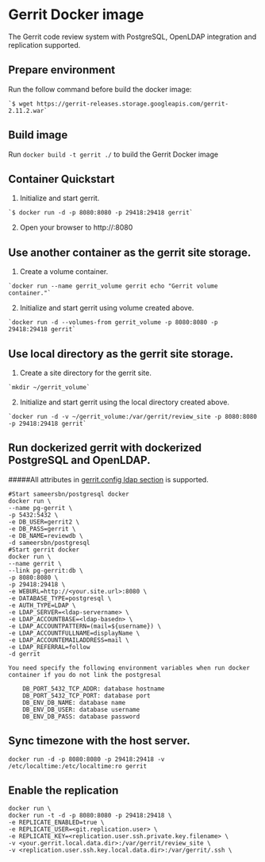 # Gerrit Docker image
 The Gerrit code review system with PostgreSQL, OpenLDAP integration and replication supported.

## Prepare environment
  Run the follow command before build the docker image:
   
    `$ wget https://gerrit-releases.storage.googleapis.com/gerrit-2.11.2.war`

## Build image
  Run ```docker build -t gerrit ./``` to build the Gerrit Docker image

## Container Quickstart
  1. Initialize and start gerrit.

    `$ docker run -d -p 8080:8080 -p 29418:29418 gerrit`

  2. Open your browser to http://<docker host url>:8080

## Use another container as the gerrit site storage.
  1. Create a volume container.

    `docker run --name gerrit_volume gerrit echo "Gerrit volume container."`

  2. Initialize and start gerrit using volume created above.

    `docker run -d --volumes-from gerrit_volume -p 8080:8080 -p 29418:29418 gerrit`

## Use local directory as the gerrit site storage.
  1. Create a site directory for the gerrit site.

    `mkdir ~/gerrit_volume`

  2. Initialize and start gerrit using the local directory created above.

    `docker run -d -v ~/gerrit_volume:/var/gerrit/review_site -p 8080:8080 -p 29418:29418 gerrit`

## Run dockerized gerrit with dockerized PostgreSQL and OpenLDAP.
#####All attributes in [gerrit.config ldap section](https://gerrit-review.googlesource.com/Documentation/config-gerrit.html#ldap) is supported.

    #Start sameersbn/postgresql docker
    docker run \
    --name pg-gerrit \
    -p 5432:5432 \
    -e DB_USER=gerrit2 \
    -e DB_PASS=gerrit \
    -e DB_NAME=reviewdb \
    -d sameersbn/postgresql
    #Start gerrit docker
    docker run \
    --name gerrit \
    --link pg-gerrit:db \
    -p 8080:8080 \
    -p 29418:29418 \
    -e WEBURL=http://<your.site.url>:8080 \
    -e DATABASE_TYPE=postgresql \
    -e AUTH_TYPE=LDAP \
    -e LDAP_SERVER=<ldap-servername> \
    -e LDAP_ACCOUNTBASE=<ldap-basedn> \
    -e LDAP_ACCOUNTPATTERN=(mail=${username}) \
    -e LDAP_ACCOUNTFULLNAME=displayName \
    -e LDAP_ACCOUNTEMAILADDRESS=mail \
    -e LDAP_REFERRAL=follow
    -d gerrit

```
You need specify the following environment variables when run docker container if you do not link the postgresal

    DB_PORT_5432_TCP_ADDR: database hostname
    DB_PORT_5432_TCP_PORT: database port
    DB_ENV_DB_NAME: database name
    DB_ENV_DB_USER: database username
    DB_ENV_DB_PASS: database password
```

## Sync timezone with the host server. 
   `docker run -d -p 8080:8080 -p 29418:29418 -v /etc/localtime:/etc/localtime:ro gerrit`

## Enable the replication

    docker run \
    docker run -t -d -p 8080:8080 -p 29418:29418 \
    -e REPLICATE_ENABLED=true \
    -e REPLICATE_USER=<git.replication.user> \
    -e REPLICATE_KEY=<replication.user.ssh.private.key.filename> \
    -v <your.gerrit.local.data.dir>:/var/gerrit/review_site \
    -v <replication.user.ssh.key.local.data.dir>:/var/gerrit/.ssh \

